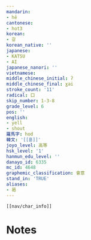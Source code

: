 ```yaml
---
mandarin:
- hē
cantonese:
- hot3
korean:
- 갈
korean_native: ''
japanese:
- KATSU
- AI
japanese_nanori: ''
vietnamese:
middle_chinese_initial: ʔ
middle_chinese_final: ɣai
stroke_count: '11'
radical: 口
skip_number: 1-3-8
grade_level: 6
pos: ''
english:
- yell
- shout
羅馬字: hod
韓文: '[[혿]]'
joyo_level: 高等
hsk_level: '1'
hanmun_edu_level: ''
danayo_id: 6335
mc_id: 4648
graphemic_classification: 會意
stand_in: 'TRUE'
aliases:
- 曷
---
```

```meta-bind-embed
[[nav/char_info]]
```

# Notes
